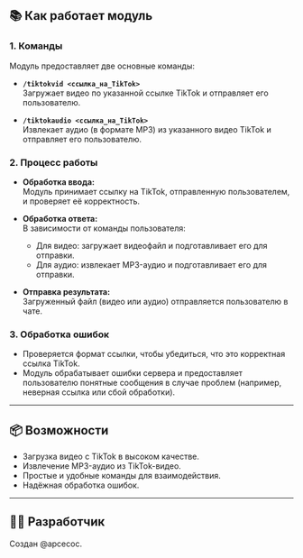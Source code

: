 ## 📚 **Как работает модуль**  

### 1. **Команды**  

Модуль предоставляет две основные команды:  

- **`/tiktokvid <ссылка_на_TikTok>`**  
  Загружает видео по указанной ссылке TikTok и отправляет его пользователю.  

- **`/tiktokaudio <ссылка_на_TikTok>`**  
  Извлекает аудио (в формате MP3) из указанного видео TikTok и отправляет его пользователю.  

### 2. **Процесс работы**  

- **Обработка ввода:**  
  Модуль принимает ссылку на TikTok, отправленную пользователем, и проверяет её корректность.   

- **Обработка ответа:**  
  В зависимости от команды пользователя:  
  - Для видео: загружает видеофайл и подготавливает его для отправки.  
  - Для аудио: извлекает MP3-аудио и подготавливает его для отправки.  

- **Отправка результата:**  
  Загруженный файл (видео или аудио) отправляется пользователю в чате.  

### 3. **Обработка ошибок**  

- Проверяется формат ссылки, чтобы убедиться, что это корректная ссылка TikTok.  
- Модуль обрабатывает ошибки сервера и предоставляет пользователю понятные сообщения в случае проблем (например, неверная ссылка или сбой обработки).  

---

## 📦 **Возможности**  

- Загрузка видео с TikTok в высоком качестве.  
- Извлечение MP3-аудио из TikTok-видео.  
- Простые и удобные команды для взаимодействия.  
- Надёжная обработка ошибок.  

---

## 🧑‍💻 **Разработчик**  

Создан @apcecoc.
